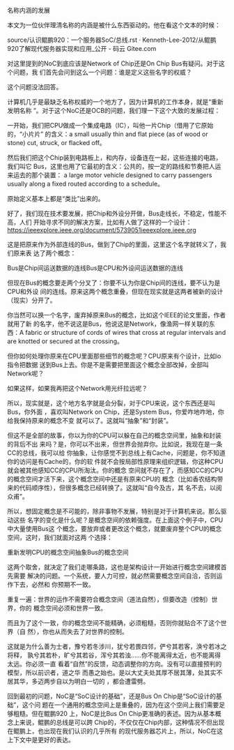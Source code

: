     
名称内涵的发展

本文为一位伙伴理清名称的内涵是被什么东西驱动的。他在看这个文本的时候：

  source/认识鲲鹏920：一个服务器SoC/总线.rst · Kenneth-Lee-2012/从鲲鹏920了解现代服务器实现和应用_公开 - 码云 Gitee.com

对这里提到的NoC到底应该是Network of Chip还是On Chip Bus有疑问。对于这个问题，我
们首先会问到这么一个问题：谁是定义这些名字的权威？

这个问题没法回答。

计算机几乎是最缺乏名称权威的一个地方了，因为计算机的工作本身，就是“重新发明名称
”。对于这个NoC还是OCB的问题，我们理一下这个大致的发展过程：

一开始，我们把CPU做成一个集成电路（IC），叫他一片Chip（借用了它原始的，“小片片”
的含义：a small usually thin and flat piece (as of wood or stone) cut, struck,
or flacked off。

然后我们把这个Chip装到电路板上，和内存，设备连在一起，这些连接的电路，我们叫它
Bus，这里也用了它最初的含义：公共的，按一定的路线和节奏把人运来运去的那个装置：
a large motor vehicle designed to carry passengers usually along a fixed routed
according to a schedule。

原始定义基本上都是“类比”出来的。

好了，我们现在技术要发展，把Chip和外设分开做，Bus走线长，不稳定，性能不高，人们
开始寻求不同的解决方案，比如有人做了这样的一个设计：
https://ieeexplore.ieee.org/document/5739051​ieeexplore.ieee.org

这是把原来作为外部连线的Bus，做到了Chip的里面，这里这个名字就转义了，我们原来表
达了两个概念：

Bus是Chip间运送数据的连线Bus是CPU和外设间运送数据的连线

但现在Bus的概念要走两个分叉了：你要不认为你是Chip间的连线，要不认为是CPU和外设
间的连线。原来这两个概念重叠，但现在现实就是这两者被新的设计（现实）分开了。

你当然可以换一个名字，废弃掉原来Bus的概念，比如这个IEEE的论文里面，作者就用了新
的名字，他不说这是Bus，他说这是Network，像渔网一样关联的东西：A fabric or
structure of cords of wires that cross at regular intervals and are knotted or
secured at the crossing。

但你如何处理你原来在CPU里面那些细节的概念呢？CPU原来有个设计，比如io指令把数据
送到Bus上去。你是不是需要把里面这个概念全部改掉，全部叫Network呢？

如果这样，如果我再把这个Network用光纤拉远呢？

所以，现实就是，这个地方名字就是会分裂，对于CPU来说，这个东西还是叫Bus，你外面
，喜欢叫Network on Chip，还是System Bus，你爱咋地咋地，你给我保持原来的概念不变
就可以了。这就叫“抽象”和“封装”。

但这不是全部的故事，你以为你的CPU可以躲在自己的概念空间里，抽象和封装的背后不出
来吗？是，你可以不出来，但世界会抛弃你。比如说，我现在是一条CC的总线，我可以给
你抽象，让你感觉不到总线上有Cache，问题是，你不知道你的访问是有Cache的，你的软
件就不会按局部性原理来组织逻辑，你这种CPU就会被其他感知CC的CPU所淘汰。你的概念
空间就不存在了，而感知CC的CPU的概念空间才活下来，这个概念空间中还是有原来CPU的
概念（比如香农结构带来的代码顺序性），但很多概念已经转换了。这就叫“自今及古，其
名不去，以阅众甫”。

所以，想固定概念是不可能的，除非事物不发展，特别是对于计算机来说。那么驱动这些
名字的变化是什么呢？是概念空间的依赖强度。在上面这个例子中，CPU中大量使用Bus这
个概念，要放弃或者更改这个概念，就要废弃整个CPU的概念空间，这时，我们就面对这两
个选择：

重新发明CPU的概念空间抽象Bus的概念空间

这两个取舍，就决定了我们走哪条路，这也是架构设计一开始进行概念空间建模首先需要
解决的问题。一个系统，要人力可控，就必然需要概念空间自洽，否则运作下去，必然和
你预期不一致。

重复一遍：世界的运作不需要符合概念空间（道法自然），但要改造（控制）世界，你的
概念空间必须和世界一致。

而且为了这个一致，你的概念空间不能精确，必须粗糙，否则你就贴合不了这个世界（自
然），你也从而失去了对世界的控制。

这就是为什么善为士者，豫兮若冬涉川，犹兮若畏四邻，俨兮其若客，涣兮若冰之将释，
孰兮其若朴，旷兮其若谷，浑兮其若浊……你不能离得太近，也不能离得太远。你必须一直
看着“自然”的反馈，动态调整你的方向。没有可以直接预判的模型，所以前识者，道之华
而愚之始也。是以大丈夫处其厚不居其薄，处其实不居其华，多迈两步自以为明白一切的
，都会遭雷劈。

回到最初的问题，NoC是“SoC设计的基础”，还是Bus On Chip是“SoC设计的基础”，这个问
题在一个通用的概念空间上是重叠的，因为在这个空间上我们需要足够粗糙。但在鲲鹏920
上，NoC是比Bus On Chip更准确的表述。因为从基本概念上来说，鲲鹏的总线是可以跨
Chip的，不仅仅在Chip内部，这种情况不但出现在鲲鹏上，也出现在我们认识的几乎所有
的现代服务器芯片上，所以，NoC在这上下文中是更好的表达。
